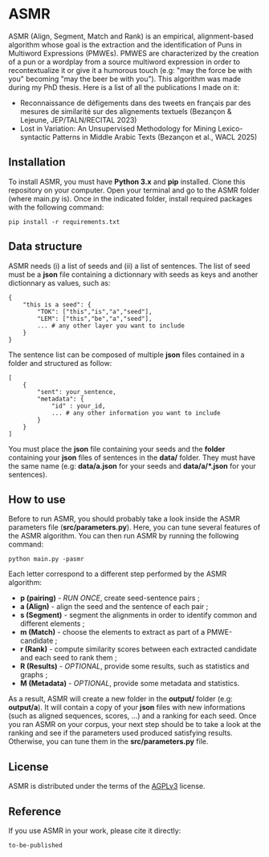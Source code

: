 # ASMR

ASMR (Align, Segment, Match and Rank) is an empirical, alignment-based algorithm whose goal is the extraction and the identification of Puns in Multiword Expressions (PMWEs). PMWES are characterized by the creation of a pun or a wordplay from a source multiword expression in order to recontextualize it or give it a humorous touch (e.g: "may the force be with you" becoming "may the beer be with you"). This algorithm was made during my PhD thesis. Here is a list of all the publications I made on it:

- Reconnaissance de défigements dans des tweets en français par des mesures de similarité sur des alignements textuels (Bezançon & Lejeune, JEP/TALN/RECITAL 2023)
- Lost in Variation: An Unsupervised Methodology for Mining Lexico-syntactic Patterns in Middle Arabic Texts (Bezançon et al., WACL 2025)

## Installation

To install ASMR, you must have **Python 3.x** and **pip** installed. Clone this repository on your computer. Open your terminal and go to the ASMR folder (where main.py is). Once in the indicated folder, install required packages with the following command:

```
pip install -r requirements.txt
```

## Data structure

ASMR needs (i) a list of seeds and (ii) a list of sentences. The list of seed must be a **json** file containing a dictionnary with seeds as keys and another dictionnary as values, such as:

```
{
    "this is a seed": {
        "TOK": ["this","is","a","seed"],
        "LEM": ["this","be","a","seed"],
        ... # any other layer you want to include
    }
}
```

The sentence list can be composed of multiple **json** files contained in a folder and structured as follow:

```
[
    {
        "sent": your_sentence,
        "metadata": {
            "id" : your_id,
            ... # any other information you want to include
        }
    }
]
```

You must place the **json** file containing your seeds and the **folder** containing your **json** files of sentences in the **data/** folder. They must have the same name (e.g: **data/a.json** for your seeds and **data/a/*.json** for your sentences).

## How to use

Before to run ASMR, you should probably take a look inside the ASMR parameters file (**src/parameters.py**). Here, you can tune several features of the ASMR algorithm. You can then run ASMR by running the following command:

```
python main.py -pasmr
```

Each letter correspond to a different step performed by the ASMR algorithm:

- **p (pairing)** - *RUN ONCE*, create seed-sentence pairs ;
- **a (Align)** - align the seed and the sentence of each pair ;
- **s (Segment)** - segment the alignments in order to identify common and different elements ;
- **m (Match)** - choose the elements to extract as part of a PMWE-candidate ;
- **r (Rank)** - compute similarity scores between each extracted candidate and each seed to rank them ;
- **R (Results)** - *OPTIONAL*, provide some results, such as statistics and graphs ;
- **M (Metadata)** - *OPTIONAL*, provide some metadata and statistics.

As a result, ASMR will create a new folder in the **output/** folder (e.g: **output/a**). It will contain a copy of your **json** files with new informations (such as aligned sequences, scores, ...) and a ranking for each seed. Once you ran ASMR on your corpus, your next step should be to take a look at the ranking and see if the parameters used produced satisfying results. Otherwise, you can tune them in the **src/parameters.py** file.

## License

ASMR is distributed under the terms of the [AGPLv3](https://www.gnu.org/licenses/agpl-3.0.html) license.

## Reference

If you use ASMR in your work, please cite it directly:

```
to-be-published
```

